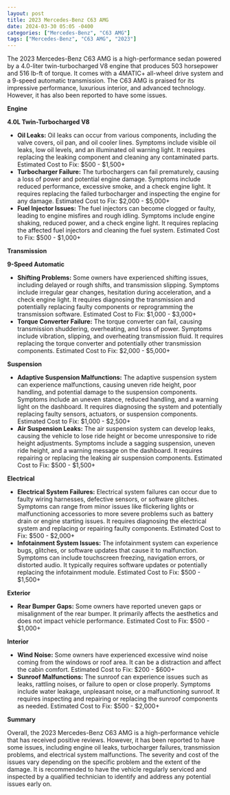 ```yaml
---
layout: post
title: 2023 Mercedes-Benz C63 AMG
date: 2024-03-30 05:05 -0400
categories: ["Mercedes-Benz", "C63 AMG"]
tags: ["Mercedes-Benz", "C63 AMG", "2023"]
---
```

The 2023 Mercedes-Benz C63 AMG is a high-performance sedan powered by a 4.0-liter twin-turbocharged V8 engine that produces 503 horsepower and 516 lb-ft of torque. It comes with a 4MATIC+ all-wheel drive system and a 9-speed automatic transmission. The C63 AMG is praised for its impressive performance, luxurious interior, and advanced technology. However, it has also been reported to have some issues.

**Engine**

**4.0L Twin-Turbocharged V8**

* **Oil Leaks:** Oil leaks can occur from various components, including the valve covers, oil pan, and oil cooler lines. Symptoms include visible oil leaks, low oil levels, and an illuminated oil warning light. It requires replacing the leaking component and cleaning any contaminated parts. Estimated Cost to Fix: $500 - $1,500+
* **Turbocharger Failure:** The turbochargers can fail prematurely, causing a loss of power and potential engine damage. Symptoms include reduced performance, excessive smoke, and a check engine light. It requires replacing the failed turbocharger and inspecting the engine for any damage. Estimated Cost to Fix: $2,000 - $5,000+
* **Fuel Injector Issues:** The fuel injectors can become clogged or faulty, leading to engine misfires and rough idling. Symptoms include engine shaking, reduced power, and a check engine light. It requires replacing the affected fuel injectors and cleaning the fuel system. Estimated Cost to Fix: $500 - $1,000+

**Transmission**

**9-Speed Automatic**

* **Shifting Problems:** Some owners have experienced shifting issues, including delayed or rough shifts, and transmission slipping. Symptoms include irregular gear changes, hesitation during acceleration, and a check engine light. It requires diagnosing the transmission and potentially replacing faulty components or reprogramming the transmission software. Estimated Cost to Fix: $1,000 - $3,000+
* **Torque Converter Failure:** The torque converter can fail, causing transmission shuddering, overheating, and loss of power. Symptoms include vibration, slipping, and overheating transmission fluid. It requires replacing the torque converter and potentially other transmission components. Estimated Cost to Fix: $2,000 - $5,000+

**Suspension**

* **Adaptive Suspension Malfunctions:** The adaptive suspension system can experience malfunctions, causing uneven ride height, poor handling, and potential damage to the suspension components. Symptoms include an uneven stance, reduced handling, and a warning light on the dashboard. It requires diagnosing the system and potentially replacing faulty sensors, actuators, or suspension components. Estimated Cost to Fix: $1,000 - $2,500+
* **Air Suspension Leaks:** The air suspension system can develop leaks, causing the vehicle to lose ride height or become unresponsive to ride height adjustments. Symptoms include a sagging suspension, uneven ride height, and a warning message on the dashboard. It requires repairing or replacing the leaking air suspension components. Estimated Cost to Fix: $500 - $1,500+

**Electrical**

* **Electrical System Failures:** Electrical system failures can occur due to faulty wiring harnesses, defective sensors, or software glitches. Symptoms can range from minor issues like flickering lights or malfunctioning accessories to more severe problems such as battery drain or engine starting issues. It requires diagnosing the electrical system and replacing or repairing faulty components. Estimated Cost to Fix: $500 - $2,000+
* **Infotainment System Issues:** The infotainment system can experience bugs, glitches, or software updates that cause it to malfunction. Symptoms can include touchscreen freezing, navigation errors, or distorted audio. It typically requires software updates or potentially replacing the infotainment module. Estimated Cost to Fix: $500 - $1,500+

**Exterior**

* **Rear Bumper Gaps:** Some owners have reported uneven gaps or misalignment of the rear bumper. It primarily affects the aesthetics and does not impact vehicle performance. Estimated Cost to Fix: $500 - $1,000+

**Interior**

* **Wind Noise:** Some owners have experienced excessive wind noise coming from the windows or roof area. It can be a distraction and affect the cabin comfort. Estimated Cost to Fix: $200 - $600+
* **Sunroof Malfunctions:** The sunroof can experience issues such as leaks, rattling noises, or failure to open or close properly. Symptoms include water leakage, unpleasant noise, or a malfunctioning sunroof. It requires inspecting and repairing or replacing the sunroof components as needed. Estimated Cost to Fix: $500 - $2,000+

**Summary**

Overall, the 2023 Mercedes-Benz C63 AMG is a high-performance vehicle that has received positive reviews. However, it has been reported to have some issues, including engine oil leaks, turbocharger failures, transmission problems, and electrical system malfunctions. The severity and cost of the issues vary depending on the specific problem and the extent of the damage. It is recommended to have the vehicle regularly serviced and inspected by a qualified technician to identify and address any potential issues early on.
